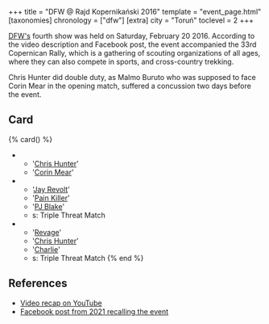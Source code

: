 +++
title = "DFW @ Rajd Kopernikański 2016"
template = "event_page.html"
[taxonomies]
chronology = ["dfw"]
[extra]
city = "Toruń"
toclevel = 2
+++

[DFW's](@/o/dfw.md) fourth show was held on Saturday, February 20 2016. According to the video description and Facebook post, the event accompanied the 33rd Copernican Rally, which is a gathering of scouting organizations of all ages, where they can also compete in sports, and cross-country trekking.

Chris Hunter did double duty, as Malmo Buruto who was supposed to face Corin Mear in the opening match, suffered a concussion two days before the event.

## Card

{% card() %}
- - '[Chris Hunter](@/w/chris-hunter.md)'
  - '[Corin Mear](@/w/corin-mear.md)'
- - '[Jay Revolt](@/w/jay-revolt.md)'
  - '[Pain Killer](@/w/pain-killer.md)'
  - '[PJ Blake](@/w/pj-blake.md)'
  - s: Triple Threat Match
- - '[Revage](@/w/rafael-kid.md)'
  - '[Chris Hunter](@/w/chris-hunter.md)'
  - '[Charlie](@/w/madman-charlie.md)'
  - s: Triple Threat Match
{% end %}

## References

* [Video recap on YouTube](https://www.youtube.com/watch?v=i2EpRpMtKBE)
* [Facebook post from 2021 recalling the event](https://www.facebook.com/DreamFactoryWrestling/posts/pfbid0Jxrzut4c2BacSJz7Ff7hMCTgVhXJbm8fnCFKaDnfz5XxAwuiKVkX3crwnGwmHzqNl)
